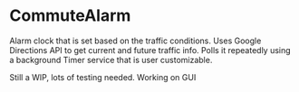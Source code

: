 # CommuteAlarm
Alarm clock that is set based on the traffic conditions. Uses Google Directions API to get current and future traffic info. Polls it repeatedly using a background Timer service that is user customizable.

Still a WIP, lots of testing needed. Working on GUI
